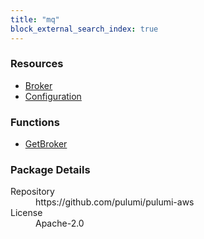 ```yaml
---
title: "mq"
block_external_search_index: true
---
```


<!-- WARNING: this file was generated by Pulumi Docs Generator. -->
<!-- Do not edit by hand unless you're certain you know what you are doing! -->

<h3>Resources</h3>
<ul class="api">
    <li><a href="broker"><span class="symbol resource"></span>Broker</a></li>
    <li><a href="configuration"><span class="symbol resource"></span>Configuration</a></li>
</ul>

<h3>Functions</h3>
<ul class="api">
    <li><a href="getbroker"><span class="symbol datasource"></span>GetBroker</a></li>
</ul>

<h3>Package Details</h3>
<dl class="package-details">
	<dt>Repository</dt>
	<dd>https://github.com/pulumi/pulumi-aws</dd>
	<dt>License</dt>
	<dd>Apache-2.0</dd>
</dl>

